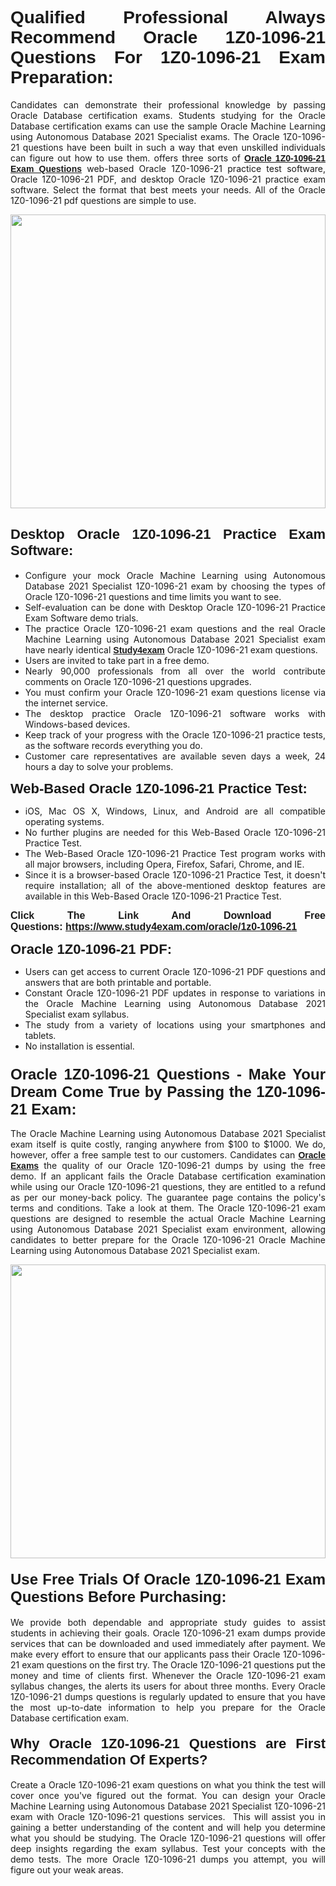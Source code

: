 <h1 style="text-align: justify;"><span style="font-family:Verdana,Geneva,sans-serif;"><strong>Qualified Professional Always Recommend Oracle 1Z0-1096-21 Questions For 1Z0-1096-21 Exam Preparation:</strong></span></h1>

<p style="text-align: justify;">Candidates can demonstrate their professional knowledge by passing Oracle Database certification exams. Students studying for the Oracle Database certification exams can use the sample Oracle Machine Learning using Autonomous Database 2021 Specialist exams. The Oracle 1Z0-1096-21 questions have been built in such a way that even unskilled individuals can figure out how to use them. offers three sorts of <a href="https://www.study4exam.com/oracle/1z0-1096-21" target="_blank"><span style="font-family:Verdana,Geneva,sans-serif;"><strong>Oracle 1Z0-1096-21 Exam Questions</strong></span></a> web-based Oracle 1Z0-1096-21 practice test software, Oracle 1Z0-1096-21 PDF, and desktop Oracle 1Z0-1096-21 practice exam software. Select the format that best meets your needs. All of the Oracle 1Z0-1096-21 pdf questions are simple to use.</p>

<p style="text-align: justify;"><a href="https://www.study4exam.com/oracle/1z0-1096-21"><img alt="" src="https://www.thequestionanswers.com/wp-content/uploads/2022/02/imgpsh_fullsize_anim-1.webp" style="width: 100%; height: 470px;" /></a></p>

<h2 style="text-align: justify;"><span style="font-family:Verdana,Geneva,sans-serif;"><strong><span style="font-size:22px;">Desktop Oracle 1Z0-1096-21 Practice Exam Software:</span></strong></span></h2>

<ul>
	<li style="text-align: justify;">Configure your mock Oracle Machine Learning using Autonomous Database 2021 Specialist 1Z0-1096-21 exam by choosing the types of Oracle 1Z0-1096-21 questions and time limits you want to see.</li>
	<li style="text-align: justify;">Self-evaluation can be done with Desktop Oracle 1Z0-1096-21 Practice Exam Software demo trials.</li>
	<li style="text-align: justify;">The practice Oracle 1Z0-1096-21 exam questions and the real Oracle Machine Learning using Autonomous Database 2021 Specialist exam have nearly identical <a href="https://www.study4exam.com/" target="_blank"><span style="font-family:Verdana,Geneva,sans-serif;"><strong>Study4exam</strong></span></a> Oracle 1Z0-1096-21 exam questions.</li>
	<li style="text-align: justify;">Users are invited to take part in a free demo.</li>
	<li style="text-align: justify;">Nearly 90,000 professionals from all over the world contribute comments on Oracle 1Z0-1096-21 questions upgrades.</li>
	<li style="text-align: justify;">You must confirm your Oracle 1Z0-1096-21 exam questions license via the internet service.</li>
	<li style="text-align: justify;">The desktop practice Oracle 1Z0-1096-21 software works with Windows-based devices.</li>
	<li style="text-align: justify;">Keep track of your progress with the Oracle 1Z0-1096-21 practice tests, as the software records everything you do.</li>
	<li style="text-align: justify;">Customer care representatives are available seven days a week, 24 hours a day to solve your problems.</li>
</ul>

<p style="text-align: justify;"><strong><span style="font-size:22px;"><span style="font-family:Verdana,Geneva,sans-serif;">Web-Based Oracle 1Z0-1096-21 Practice Test:</span></span></strong></p>

<ul>
	<li style="text-align: justify;">iOS, Mac OS X, Windows, Linux, and Android are all compatible operating systems.</li>
	<li style="text-align: justify;">No further plugins are needed for this Web-Based Oracle 1Z0-1096-21 Practice Test.</li>
	<li style="text-align: justify;">The Web-Based Oracle 1Z0-1096-21 Practice Test program works with all major browsers, including Opera, Firefox, Safari, Chrome, and IE.</li>
	<li style="text-align: justify;">Since it is a browser-based Oracle 1Z0-1096-21 Practice Test, it doesn't require installation; all of the above-mentioned desktop features are available in this Web-Based Oracle 1Z0-1096-21 Practice Test.</li>
</ul>

<p style="text-align: justify;"><span style="font-size:16px;"><span style="font-family:Tahoma,Geneva,sans-serif;"><strong>Click The Link And Download Free Questions:</strong> <strong><a href="https://www.study4exam.com/oracle/1z0-1096-21" target="_blank">https://www.study4exam.com/oracle/1z0-1096-21</a></strong></span></span></p>

<p style="text-align: justify;"><strong><span style="font-size:22px;"><span style="font-family:Verdana,Geneva,sans-serif;">Oracle 1Z0-1096-21 PDF:</span></span></strong></p>

<ul>
	<li style="text-align: justify;">Users can get access to current Oracle 1Z0-1096-21 PDF questions and answers that are both printable and portable.</li>
	<li style="text-align: justify;">Constant Oracle 1Z0-1096-21 PDF updates in response to variations in the Oracle Machine Learning using Autonomous Database 2021 Specialist exam syllabus.</li>
	<li style="text-align: justify;">The study from a variety of locations using your smartphones and tablets.</li>
	<li style="text-align: justify;">No installation is essential.</li>
</ul>

<h3 style="text-align: justify;"><span style="font-family:Verdana,Geneva,sans-serif;"><strong><span style="font-size:24px;">Oracle 1Z0-1096-21 Questions - Make Your Dream Come True by Passing the 1Z0-1096-21 Exam:</span></strong></span></h3>

<p style="text-align: justify;">The Oracle Machine Learning using Autonomous Database 2021 Specialist exam itself is quite costly, ranging anywhere from $100 to $1000. We do, however, offer a free sample test to our customers. Candidates can <a href="https://www.study4exam.com/oracle-exams" target="_blank"><span style="font-family:Verdana,Geneva,sans-serif;"><strong>Oracle Exams</strong></span></a> the quality of our Oracle 1Z0-1096-21 dumps by using the free demo. If an applicant fails the Oracle Database certification examination while using our Oracle 1Z0-1096-21 questions, they are entitled to a refund as per our money-back policy. The guarantee page contains the policy's terms and conditions. Take a look at them. The Oracle 1Z0-1096-21 exam questions are designed to resemble the actual Oracle Machine Learning using Autonomous Database 2021 Specialist exam environment, allowing candidates to better prepare for the Oracle 1Z0-1096-21 Oracle Machine Learning using Autonomous Database 2021 Specialist exam.</p>

<p style="text-align: center;"><a href="https://www.study4exam.com/oracle/1z0-1096-21"><img alt="" src="https://www.thequestionanswers.com/wp-content/uploads/2022/02/imgpsh_fullsize_anim.webp" style="width: 100%; height: 470px;" /></a></p>

<h4 style="text-align: justify;"><span style="font-family:Verdana,Geneva,sans-serif;"><strong><span style="font-size:24px;">Use Free Trials Of Oracle 1Z0-1096-21 Exam Questions Before Purchasing:</span></strong></span></h4>

<p style="text-align: justify;">We provide both dependable and appropriate study guides to assist students in achieving their goals. Oracle 1Z0-1096-21 exam dumps provide services that can be downloaded and used immediately after payment. We make every effort to ensure that our applicants pass their Oracle 1Z0-1096-21 exam questions on the first try. The Oracle 1Z0-1096-21 questions put the money and time of clients first. Whenever the Oracle 1Z0-1096-21 exam syllabus changes, the alerts its users for about three months. Every Oracle 1Z0-1096-21 dumps questions is regularly updated to ensure that you have the most up-to-date information to help you prepare for the Oracle Database certification exam.</p>

<h4 style="text-align: justify;"><strong><span style="font-family:Verdana,Geneva,sans-serif;"><span style="font-size:22px;">Why Oracle 1Z0-1096-21 Questions are First Recommendation Of Experts?</span></span></strong></h4>

<p style="text-align: justify;">Create a Oracle 1Z0-1096-21 exam questions on what you think the test will cover once you've figured out the format. You can design your Oracle Machine Learning using Autonomous Database 2021 Specialist 1Z0-1096-21 exam with Oracle 1Z0-1096-21 questions services.  This will assist you in gaining a better understanding of the content and will help you determine what you should be studying. The Oracle 1Z0-1096-21 questions will offer deep insights regarding the exam syllabus. Test your concepts with the demo tests. The more Oracle 1Z0-1096-21 dumps you attempt, you will figure out your weak areas. </p>
